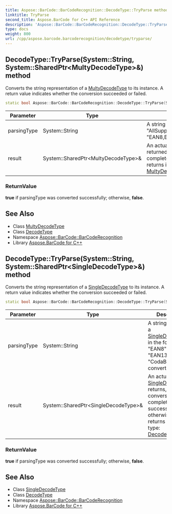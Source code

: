 ```yaml
---
title: Aspose::BarCode::BarCodeRecognition::DecodeType::TryParse method
linktitle: TryParse
second_title: Aspose.BarCode for C++ API Reference
description: 'Aspose::BarCode::BarCodeRecognition::DecodeType::TryParse method. Converts the string representation of a MultyDecodeType to its instance. A return value indicates whether the conversion succeeded or failed in C++.'
type: docs
weight: 800
url: /cpp/aspose.barcode.barcoderecognition/decodetype/tryparse/
---
```

## DecodeType::TryParse(System::String, System::SharedPtr\<MultyDecodeType\>\&) method


Converts the string representation of a [MultyDecodeType](../../multydecodetype/) to its instance. A return value indicates whether the conversion succeeded or failed.

```cpp
static bool Aspose::BarCode::BarCodeRecognition::DecodeType::TryParse(System::String parsingType, System::SharedPtr<MultyDecodeType> &result)
```


| Parameter | Type | Description |
| --- | --- | --- |
| parsingType | System::String | A string in the format as either "AllSupportedTypes" or "EAN8,EAN13,CodaBar" to convert. |
| result | System::SharedPtr\<MultyDecodeType\>\& | An actual [MultyDecodeType](../../multydecodetype/) is returned, when conversion has completed successfully; otherwise it returns indefinite type: new [MultyDecodeType](../../multydecodetype/)([DecodeType.None](../none/)) |

### ReturnValue

**true** if parsingType was converted successfully; otherwise, **false**.

## See Also

* Class [MultyDecodeType](../../multydecodetype/)
* Class [DecodeType](../)
* Namespace [Aspose::BarCode::BarCodeRecognition](../../)
* Library [Aspose.BarCode for C++](../../../)
## DecodeType::TryParse(System::String, System::SharedPtr\<SingleDecodeType\>\&) method


Converts the string representation of a [SingleDecodeType](../../singledecodetype/) to its instance. A return value indicates whether the conversion succeeded or failed.

```cpp
static bool Aspose::BarCode::BarCodeRecognition::DecodeType::TryParse(System::String parsingType, System::SharedPtr<SingleDecodeType> &result)
```


| Parameter | Type | Description |
| --- | --- | --- |
| parsingType | System::String | A string containing a [SingleDecodeType](../../singledecodetype/) in the format as "EAN8" or "EAN13" or "CodaBar"... to convert. |
| result | System::SharedPtr\<SingleDecodeType\>\& | An actual [SingleDecodeType](../../singledecodetype/) returns, when conversion has completed successfully; otherwise it returns indefinite type: [DecodeType.None](../none/). |

### ReturnValue

**true** if parsingType was converted successfully; otherwise, **false**.

## See Also

* Class [SingleDecodeType](../../singledecodetype/)
* Class [DecodeType](../)
* Namespace [Aspose::BarCode::BarCodeRecognition](../../)
* Library [Aspose.BarCode for C++](../../../)

